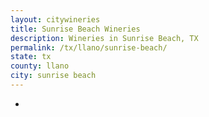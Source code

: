 ```yaml
---
layout: citywineries
title: Sunrise Beach Wineries
description: Wineries in Sunrise Beach, TX
permalink: /tx/llano/sunrise-beach/
state: tx
county: llano
city: sunrise beach
---
```

-
